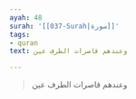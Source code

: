 ```yaml
---
ayah: 48
surah: '[[037-Surah|سورة]]'
tags:
- quran
text: وعندهم قاصرات الطرف عين

---
```

> وعندهم قاصرات الطرف عين
